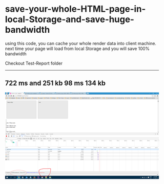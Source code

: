 # save-your-whole-HTML-page-in-local-Storage-and-save-huge-bandwidth
using this code, you can cache your whole render data into client machine. next time your page will load from local Storage and you will save 100% bandwidth 


Checkout Test-Report folder

-------------------------
722 ms and 251 kb
98 ms      134 kb
-------------------------

<img src="https://github.com/sudhir500/save-your-whole-HTML-page-in-local-Storage-and-save-huge-bandwidth/blob/master/test-report/2.png?raw=true" />
